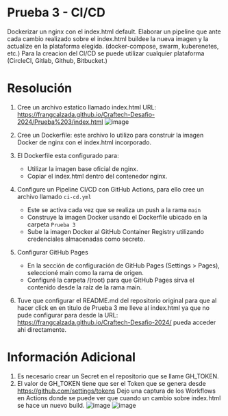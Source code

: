 # Prueba 3 - CI/CD
Dockerizar un nginx con el index.html default. Elaborar un pipeline que ante cada cambio realizado sobre el index.html buildee
la nueva imagen y la actualize en la plataforma elegida. (docker-compose, swarm, kuberenetes, etc.) Para la creacion del CI/CD se puede utilizar cualquier
plataforma (CircleCI, Gitlab, Github, Bitbucket.)

# Resolución
1) Cree un archivo estatico llamado index.html URL: https://frangcalzada.github.io/Craftech-Desafio-2024/Prueba%203/index.html
   ![image](https://github.com/frangcalzada/Craftech-Desafio-2024/assets/40276177/386f4ce3-3841-4bf1-808d-eff0b7812b3b)
   
2) Cree un Dockerfile: este archivo lo utilizo para construir la imagen Docker de nginx con el index.html incorporado.
3) El Dockerfile esta configurado para:
   * Utilizar la imagen base oficial de nginx.
   * Copiar el index.html dentro del contenedor nginx.
4) Configure un Pipeline CI/CD con GitHub Actions, para ello cree un archivo llamado ```ci-cd.yml```
   * Este se activa cada vez que se realiza un push a la rama ```main```
   * Construye la imagen Docker usando el Dockerfile ubicado en la carpeta ```Prueba 3```
   * Sube la imagen Docker al GitHub Container Registry utilizando credenciales almacenadas como secreto.
  
5) Configurar GitHub Pages
   * En la sección de configuración de GitHub Pages (Settings > Pages), seleccioné main como la rama de origen.
   * Configuré la carpeta /(root) para que GitHub Pages sirva el contenido desde la raíz de la rama main.
     
6) Tuve que configurar el README.md del repositorio original para que al hacer click en en titulo de Prueba 3 me lleve al index.html
   ya que no pude configurar para desde la URL: https://frangcalzada.github.io/Craftech-Desafio-2024/ pueda acceder ahi directamente.

# Información Adicional
1) Es necesario crear un Secret en el repositorio que se llame GH_TOKEN.
2) El valor de GH_TOKEN tiene que ser el Token que se genera desde https://github.com/settings/tokens
Dejo una captura de los Workflows en Actions donde se puede ver que cuando un cambio sobre index.html se hace un nuevo build.
![image](https://github.com/frangcalzada/Craftech-Desafio-2024/assets/40276177/7ed68c0b-3b66-4296-aa35-99852c84711b)
![image](https://github.com/frangcalzada/Craftech-Desafio-2024/assets/40276177/3031266e-d1a8-49a7-a740-30365c9e8eb5)


   
